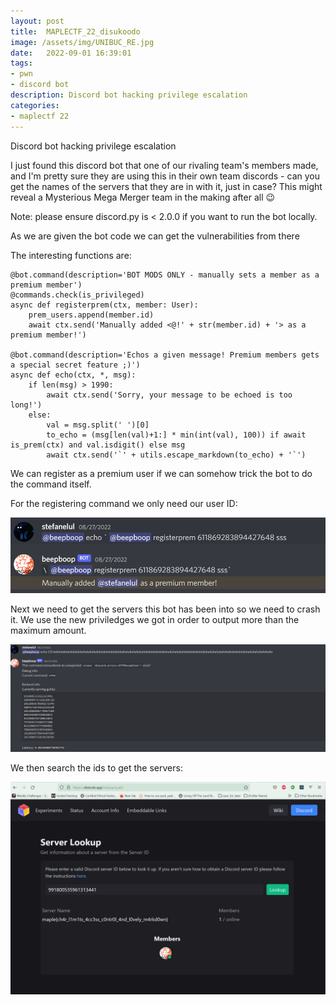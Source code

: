 ```yaml
---
layout: post
title:  MAPLECTF_22_disukoodo
image: /assets/img/UNIBUC_RE.jpg
date:   2022-09-01 16:39:01
tags:
- pwn
- discord bot
description: Discord bot hacking privilege escalation
categories:
- maplectf 22
---
```


Discord bot hacking privilege escalation

I just found this discord bot that one of our rivaling team's members made, and I'm pretty sure they are using this in their own team discords - can you get the names of the servers that they are in with it, just in case? This might reveal a Mysterious Mega Merger team in the making after all 😉

Note: please ensure discord.py is < 2.0.0 if you want to run the bot locally.


As we are given the bot code we can get the vulnerabilities from there

The interesting functions are:

```
@bot.command(description='BOT MODS ONLY - manually sets a member as a premium member')
@commands.check(is_privileged)
async def registerprem(ctx, member: User):
    prem_users.append(member.id)
    await ctx.send('Manually added <@!' + str(member.id) + '> as a premium member!')

@bot.command(description='Echos a given message! Premium members gets a special secret feature ;)')
async def echo(ctx, *, msg):
    if len(msg) > 1990:
        await ctx.send('Sorry, your message to be echoed is too long!')
    else:
        val = msg.split(' ')[0]
        to_echo = (msg[len(val)+1:] * min(int(val), 100)) if await is_prem(ctx) and val.isdigit() else msg
        await ctx.send('`' + utils.escape_markdown(to_echo) + '`')

```

We can register as a premium user if we can somehow trick the bot to do the command itself.

For the registering command we only need our user ID:

![](/assets/img/2022-08-31-08-06-50.png)


Next we need to get the servers this bot has been into so we need to crash it. We use the new priviledges we got in order to output more than the maximum amount.


![](/assets/img/2022-08-31-08-08-34.png)


We then search the ids to get the servers:

![](/assets/img/2022-08-31-08-09-23.png)